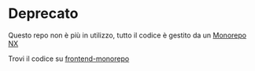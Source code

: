 # Deprecato

Questo repo non è più in utilizzo, tutto il codice è gestito da un [Monorepo NX](https://nx.dev/)

Trovi il codice su [frontend-monorepo](https://github.com/start2impact/frontend-monorepo)
